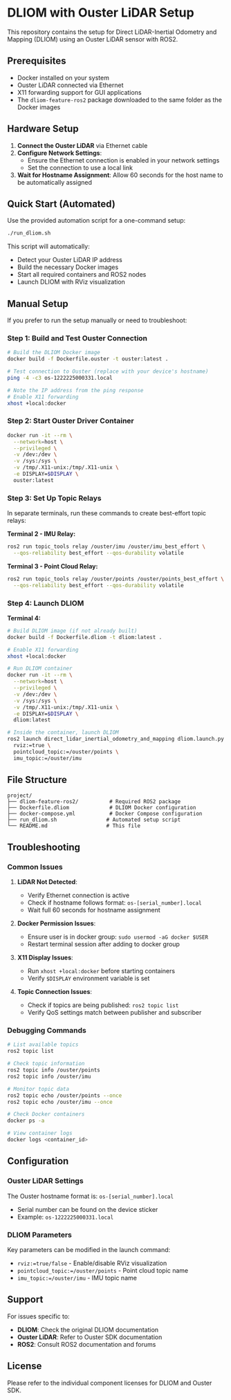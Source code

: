 # DLIOM with Ouster LiDAR Setup

This repository contains the setup for Direct LiDAR-Inertial Odometry and Mapping (DLIOM) using an Ouster LiDAR sensor with ROS2.

## Prerequisites

- Docker installed on your system
- Ouster LiDAR connected via Ethernet
- X11 forwarding support for GUI applications
- The `dliom-feature-ros2` package downloaded to the same folder as the Docker images

## Hardware Setup

1. **Connect the Ouster LiDAR** via Ethernet cable
2. **Configure Network Settings**: 
   - Ensure the Ethernet connection is enabled in your network settings
   - Set the connection to use a local link
3. **Wait for Hostname Assignment**: Allow 60 seconds for the host name to be automatically assigned

## Quick Start (Automated)

Use the provided automation script for a one-command setup:

```bash
./run_dliom.sh
```

This script will automatically:
- Detect your Ouster LiDAR IP address
- Build the necessary Docker images
- Start all required containers and ROS2 nodes
- Launch DLIOM with RViz visualization

## Manual Setup

If you prefer to run the setup manually or need to troubleshoot:

### Step 1: Build and Test Ouster Connection

```bash
# Build the DLIOM Docker image
docker build -f Dockerfile.ouster -t ouster:latest .

# Test connection to Ouster (replace with your device's hostname)
ping -4 -c3 os-1222225000331.local

# Note the IP address from the ping response
# Enable X11 forwarding
xhost +local:docker
```

### Step 2: Start Ouster Driver Container

```bash
docker run -it --rm \
  --network=host \
  --privileged \
  -v /dev:/dev \
  -v /sys:/sys \
  -v /tmp/.X11-unix:/tmp/.X11-unix \
  -e DISPLAY=$DISPLAY \
  ouster:latest
```

### Step 3: Set Up Topic Relays

In separate terminals, run these commands to create best-effort topic relays:

**Terminal 2 - IMU Relay:**
```bash
ros2 run topic_tools relay /ouster/imu /ouster/imu_best_effort \
  --qos-reliability best_effort --qos-durability volatile
```

**Terminal 3 - Point Cloud Relay:**
```bash
ros2 run topic_tools relay /ouster/points /ouster/points_best_effort \
  --qos-reliability best_effort --qos-durability volatile
```

### Step 4: Launch DLIOM

**Terminal 4:**
```bash
# Build DLIOM image (if not already built)
docker build -f Dockerfile.dliom -t dliom:latest .

# Enable X11 forwarding
xhost +local:docker

# Run DLIOM container
docker run -it --rm \
  --network=host \
  --privileged \
  -v /dev:/dev \
  -v /sys:/sys \
  -v /tmp/.X11-unix:/tmp/.X11-unix \
  -e DISPLAY=$DISPLAY \
  dliom:latest

# Inside the container, launch DLIOM
ros2 launch direct_lidar_inertial_odometry_and_mapping dliom.launch.py \
  rviz:=true \
  pointcloud_topic:=/ouster/points \
  imu_topic:=/ouster/imu
```

## File Structure

```
project/
├── dliom-feature-ros2/          # Required ROS2 package
├── Dockerfile.dliom             # DLIOM Docker configuration
├── docker-compose.yml           # Docker Compose configuration
├── run_dliom.sh                # Automated setup script
└── README.md                   # This file
```

## Troubleshooting

### Common Issues

1. **LiDAR Not Detected**: 
   - Verify Ethernet connection is active
   - Check if hostname follows format: `os-[serial_number].local`
   - Wait full 60 seconds for hostname assignment

2. **Docker Permission Issues**:
   - Ensure user is in docker group: `sudo usermod -aG docker $USER`
   - Restart terminal session after adding to docker group

3. **X11 Display Issues**:
   - Run `xhost +local:docker` before starting containers
   - Verify `$DISPLAY` environment variable is set

4. **Topic Connection Issues**:
   - Check if topics are being published: `ros2 topic list`
   - Verify QoS settings match between publisher and subscriber

### Debugging Commands

```bash
# List available topics
ros2 topic list

# Check topic information
ros2 topic info /ouster/points
ros2 topic info /ouster/imu

# Monitor topic data
ros2 topic echo /ouster/points --once
ros2 topic echo /ouster/imu --once

# Check Docker containers
docker ps -a

# View container logs
docker logs <container_id>
```

## Configuration

### Ouster LiDAR Settings

The Ouster hostname format is: `os-[serial_number].local`
- Serial number can be found on the device sticker
- Example: `os-1222225000331.local`

### DLIOM Parameters

Key parameters can be modified in the launch command:
- `rviz:=true/false` - Enable/disable RViz visualization
- `pointcloud_topic:=/ouster/points` - Point cloud topic name
- `imu_topic:=/ouster/imu` - IMU topic name

## Support

For issues specific to:
- **DLIOM**: Check the original DLIOM documentation
- **Ouster LiDAR**: Refer to Ouster SDK documentation
- **ROS2**: Consult ROS2 documentation and forums

## License

Please refer to the individual component licenses for DLIOM and Ouster SDK.
